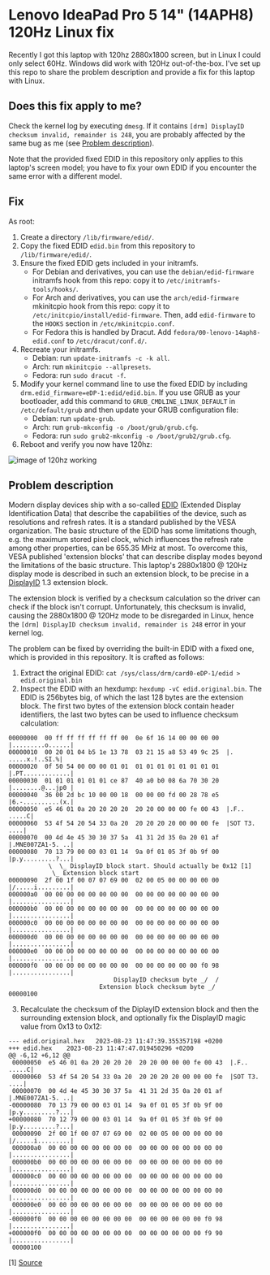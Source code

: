 # Lenovo IdeaPad Pro 5 14" (14APH8) 120Hz Linux fix

Recently I got this laptop with 120hz 2880x1800 screen, but in Linux I could only select 60Hz. Windows did work with 120Hz out-of-the-box. I've set up this repo to share the problem description and provide a fix for this laptop with Linux.

## Does this fix apply to me?

Check the kernel log by executing `dmesg`. If it contains `[drm] DisplayID checksum invalid, remainder is 248`, you are probably affected by the same bug as me (see [Problem description](#problem-description)).

Note that the provided fixed EDID in this repository only applies to this laptop's screen model; you have to fix your own EDID if you encounter the same error with a different model. 

## Fix

As root:
1. Create a directory `/lib/firmware/edid/`.
2. Copy the fixed EDID `edid.bin` from this repository to `/lib/firmware/edid/`.
3. Ensure the fixed EDID gets included in your initramfs.
   - For Debian and derivatives, you can use the `debian/edid-firmware` initramfs hook from this repo: copy it to `/etc/initramfs-tools/hooks/`.
   - For Arch and derivatives, you can use the `arch/edid-firmware` mkinitcpio hook from this repo: copy it to `/etc/initcpio/install/edid-firmware`. Then, add `edid-firmware` to the `HOOKS` section in `/etc/mkinitcpio.conf`.
   - For Fedora this is handled by Dracut. Add `fedora/00-lenovo-14aph8-edid.conf` to `/etc/dracut/conf.d/`.
4. Recreate your initramfs.
   - Debian: run `update-initramfs -c -k all`.
   - Arch: run `mkinitcpio --allpresets`.
   - Fedora: run `sudo dracut -f`.
5. Modify your kernel command line to use the fixed EDID by including `drm.edid_firmware=eDP-1:edid/edid.bin`. If you use GRUB as your bootloader, add this command to `GRUB_CMDLINE_LINUX_DEFAULT` in `/etc/default/grub` and then update your GRUB configuration file:
   - Debian: run `update-grub`.
   - Arch: run `grub-mkconfig -o /boot/grub/grub.cfg`.
   - Fedora: run `sudo grub2-mkconfig -o /boot/grub2/grub.cfg`.
6. Reboot and verify you now have 120hz:

![image of 120hz working](120hz_fixed.png)

## Problem description

Modern display devices ship with a so-called [EDID](https://en.wikipedia.org/wiki/Extended_Display_Identification_Data) (Extended Display Identification Data) that describe the capabilities of the device, such as resolutions and refresh rates. It is a standard published by the VESA organization. The basic structure of the EDID has some limitations though, e.g. the maximum stored pixel clock, which influences the refresh rate among other properties, can be 655.35 MHz at most. To overcome this, VESA published 'extension blocks' that can describe display modes beyond the limitations of the basic structure. This laptop's 2880x1800 @ 120Hz display mode is described in such an extension block, to be precise in a [DisplayID](https://en.wikipedia.org/wiki/DisplayID) 1.3 extension block.

The extension block is verified by a checksum calculation so the driver can check if the block isn't corrupt. Unfortunately, this checksum is invalid, causing the 2880x1800 @ 120Hz mode to be disregarded in Linux, hence the `[drm] DisplayID checksum invalid, remainder is 248` error in your kernel log.

The problem can be fixed by overriding the built-in EDID with a fixed one, which is provided in this repository. It is crafted as follows:
1. Extract the original EDID: `cat /sys/class/drm/card0-eDP-1/edid > edid.original.bin`
2. Inspect the EDID with an hexdump: `hexdump -vC edid.original.bin`. The EDID is 256bytes big, of which the last 128 bytes are the extension block. The first two bytes of the extension block contain header identifiers, the last two bytes can be used to influence checksum calculation:
```
00000000  00 ff ff ff ff ff ff 00  0e 6f 16 14 00 00 00 00  |.........o......|
00000010  00 20 01 04 b5 1e 13 78  03 21 15 a8 53 49 9c 25  |. .....x.!..SI.%|
00000020  0f 50 54 00 00 00 01 01  01 01 01 01 01 01 01 01  |.PT.............|
00000030  01 01 01 01 01 01 ce 87  40 a0 b0 08 6a 70 30 20  |........@...jp0 |
00000040  36 00 2d bc 10 00 00 18  00 00 00 fd 00 28 78 e5  |6.-..........(x.|
00000050  e5 46 01 0a 20 20 20 20  20 20 00 00 00 fe 00 43  |.F..      .....C|
00000060  53 4f 54 20 54 33 0a 20  20 20 20 20 00 00 00 fe  |SOT T3.     ....|
00000070  00 4d 4e 45 30 30 37 5a  41 31 2d 35 0a 20 01 af  |.MNE007ZA1-5. ..|
00000080  70 13 79 00 00 03 01 14  9a 0f 01 05 3f 0b 9f 00  |p.y.........?...|
           \  \_ DisplayID block start. Should actually be 0x12 [1]
            \_ Extension block start
00000090  2f 00 1f 00 07 07 69 00  02 00 05 00 00 00 00 00  |/.....i.........|
000000a0  00 00 00 00 00 00 00 00  00 00 00 00 00 00 00 00  |................|
000000b0  00 00 00 00 00 00 00 00  00 00 00 00 00 00 00 00  |................|
000000c0  00 00 00 00 00 00 00 00  00 00 00 00 00 00 00 00  |................|
000000d0  00 00 00 00 00 00 00 00  00 00 00 00 00 00 00 00  |................|
000000e0  00 00 00 00 00 00 00 00  00 00 00 00 00 00 00 00  |................|
000000f0  00 00 00 00 00 00 00 00  00 00 00 00 00 00 f0 98  |................|
                             DisplayID checksum byte _/  /
                         Extension block checksum byte _/
00000100
```
3. Recalculate the checksum of the DiplayID extension block and then the surrounding extension block, and optionally fix the DisplayID magic value from 0x13 to 0x12:
```
--- edid.original.hex   2023-08-23 11:47:39.355357198 +0200
+++ edid.hex    2023-08-23 11:47:47.019450296 +0200
@@ -6,12 +6,12 @@
 00000050  e5 46 01 0a 20 20 20 20  20 20 00 00 00 fe 00 43  |.F..      .....C|
 00000060  53 4f 54 20 54 33 0a 20  20 20 20 20 00 00 00 fe  |SOT T3.     ....|
 00000070  00 4d 4e 45 30 30 37 5a  41 31 2d 35 0a 20 01 af  |.MNE007ZA1-5. ..|
-00000080  70 13 79 00 00 03 01 14  9a 0f 01 05 3f 0b 9f 00  |p.y.........?...|
+00000080  70 12 79 00 00 03 01 14  9a 0f 01 05 3f 0b 9f 00  |p.y.........?...|
 00000090  2f 00 1f 00 07 07 69 00  02 00 05 00 00 00 00 00  |/.....i.........|
 000000a0  00 00 00 00 00 00 00 00  00 00 00 00 00 00 00 00  |................|
 000000b0  00 00 00 00 00 00 00 00  00 00 00 00 00 00 00 00  |................|
 000000c0  00 00 00 00 00 00 00 00  00 00 00 00 00 00 00 00  |................|
 000000d0  00 00 00 00 00 00 00 00  00 00 00 00 00 00 00 00  |................|
 000000e0  00 00 00 00 00 00 00 00  00 00 00 00 00 00 00 00  |................|
-000000f0  00 00 00 00 00 00 00 00  00 00 00 00 00 00 f0 98  |................|
+000000f0  00 00 00 00 00 00 00 00  00 00 00 00 00 00 f9 90  |................|
 00000100
```

[1] [Source](https://en.wikipedia.org/wiki/DisplayID#DisplayID_1.3_structures)
